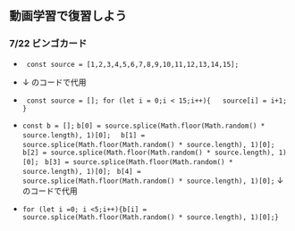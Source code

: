 ## 動画学習で復習しよう


### 7/22 ビンゴカード

   - ` const source = [1,2,3,4,5,6,7,8,9,10,11,12,13,14,15];` 
   - ↓ のコードで代用
   - ` const source = []; for (let i = 0;i < 15;i++){   source[i] = i+1; }`




  - `const b = [];`
     `b[0] = source.splice(Math.floor(Math.random() * source.length), 1)[0]; `
    ` b[1] = source.splice(Math.floor(Math.random() * source.length), 1)[0];`
    ` b[2] = source.splice(Math.floor(Math.random() * source.length), 1)[0];`
    ` b[3] = source.splice(Math.floor(Math.random() * source.length), 1)[0];`
    ` b[4] = source.splice(Math.floor(Math.random() * source.length), 1)[0];`
     ↓ のコードで代用
   - `for (let i =0; i <5;i++){b[i] = source.splice(Math.floor(Math.random() * source.length), 1)[0];}`